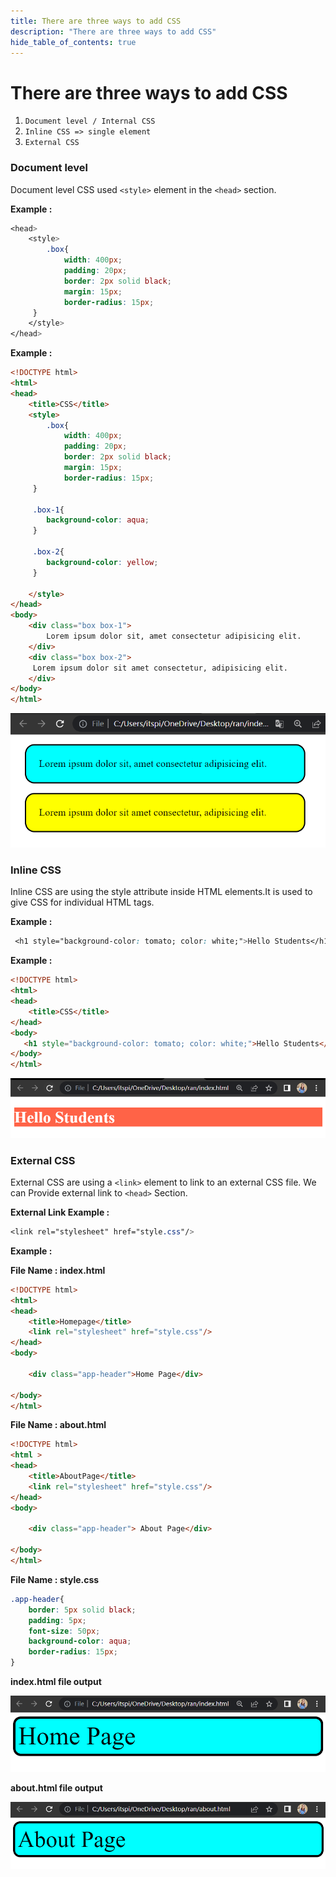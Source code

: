 ```yaml
---
title: There are three ways to add CSS
description: "There are three ways to add CSS"
hide_table_of_contents: true
---
```

# There are three ways to add CSS

1. ```Document level / Internal CSS```
2. ```Inline CSS => single element```
3. ```External CSS```


### Document level
 
Document level CSS used ```<style>``` element in the ```<head>``` section.


**Example :**

```css
<head>
    <style>
        .box{
            width: 400px;
            padding: 20px;
            border: 2px solid black;
            margin: 15px;
            border-radius: 15px;
     }
    </style>
</head>
```

**Example :**

```html
<!DOCTYPE html>
<html>
<head>
    <title>CSS</title>
    <style>
        .box{
            width: 400px;
            padding: 20px;
            border: 2px solid black;
            margin: 15px;
            border-radius: 15px;
     }

     .box-1{
        background-color: aqua;
     }

     .box-2{
        background-color: yellow;
     }
     
    </style>
</head>
<body>
    <div class="box box-1">
        Lorem ipsum dolor sit, amet consectetur adipisicing elit. 
    </div>
    <div class="box box-2">
     Lorem ipsum dolor sit amet consectetur, adipisicing elit.
    </div>
</body>
</html>
```

![output](output-1.png)


### Inline CSS

Inline CSS are using the style attribute inside HTML elements.It is used to give CSS for individual HTML tags.


**Example :**

```css
 <h1 style="background-color: tomato; color: white;">Hello Students</h1>
```

**Example :**

```html
<!DOCTYPE html>
<html>
<head>
    <title>CSS</title>
</head>
<body>
   <h1 style="background-color: tomato; color: white;">Hello Students</h1>
</body>
</html>
```

![output](output-2.png)

### External CSS

External CSS are using a ```<link>``` element to link to an external CSS file. We can Provide external link to ```<head>``` Section.

**External Link Example :**

```css
<link rel="stylesheet" href="style.css"/>
```

**Example :**

**File Name : index.html**

```html
<!DOCTYPE html>
<html>
<head>
    <title>Homepage</title>
    <link rel="stylesheet" href="style.css"/>
</head>
<body>
   
    <div class="app-header">Home Page</div>

</body>
</html>
```

**File Name : about.html**

```html
<!DOCTYPE html>
<html >
<head>
    <title>AboutPage</title>
    <link rel="stylesheet" href="style.css"/>
</head>
<body>

    <div class="app-header"> About Page</div>
   
</body>
</html>
```

**File Name : style.css**

```css
.app-header{
    border: 5px solid black;
    padding: 5px;
    font-size: 50px;
    background-color: aqua;
    border-radius: 15px;
}
```

<b>index.html file output </b>

![output](output-3.png)

<b>about.html file output </b>

![output](output-4.png)

